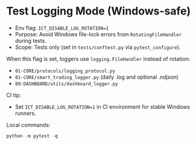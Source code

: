 # Test Logging Mode (Windows-safe)

- Env flag: `ICT_DISABLE_LOG_ROTATION=1`
- Purpose: Avoid Windows file-lock errors from `RotatingFileHandler` during tests.
- Scope: Tests only (set in `tests/conftest.py` via `pytest_configure`).

When this flag is set, loggers use `logging.FileHandler` instead of rotation:
- `01-CORE/protocols/logging_protocol.py`
- `01-CORE/smart_trading_logger.py` (daily .log and optional .ndjson)
- `09-DASHBOARD/utils/dashboard_logger.py`

CI tip:
- Set `ICT_DISABLE_LOG_ROTATION=1` in CI environment for stable Windows runners.

Local commands:
```powershell
python -m pytest -q
```
